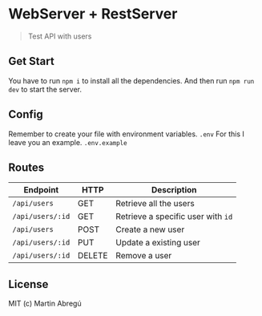 # WebServer + RestServer

> Test API with users
  
## Get Start

You have to run ``` npm i ``` to install all the dependencies.
And then run ``` npm run dev ``` to start the server.

## Config

Remember to create your file with environment variables.
``` .env ```
For this I leave you an example.
``` .env.example ```

## Routes

| Endpoint | HTTP | Description |
| --- | --- | --- |
| `/api/users` | GET | Retrieve all the users |
| `/api/users/:id` | GET | Retrieve a specific user with `id` |
| `/api/users` | POST | Create a new user |
| `/api/users/:id` | PUT | Update a existing user |
| `/api/users/:id` | DELETE | Remove a user |

## License
MIT (c) Martin Abregú